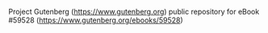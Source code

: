 Project Gutenberg (https://www.gutenberg.org) public repository for
eBook #59528 (https://www.gutenberg.org/ebooks/59528)
